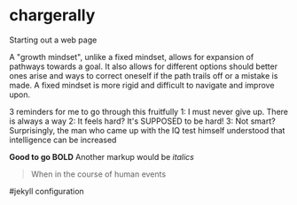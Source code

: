 # chargerally
Starting out a web page

A "growth mindset", unlike a fixed mindset, allows for expansion of pathways towards a goal. It also allows for different options should better ones arise and ways to correct oneself if the path trails off or a mistake is made. A fixed mindset is more rigid and difficult to navigate and improve upon.

3 reminders for me to go through this fruitfully
1: I must never give up. There is always a way
2: It feels hard? It's SUPPOSED to be hard!
3: Not smart? Surprisingly, the man who came up with the IQ test himself understood that intelligence can be increased


**Good to go BOLD**
Another markup would be *italics*
>When in the course of human events


#jekyll configuration

